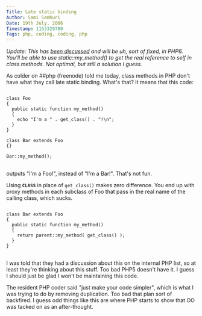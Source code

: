 ```yaml
---
Title: Late static binding
Author: Sami Samhuri
Date: 19th July, 2006
Timestamp: 1153329780
Tags: php, coding, coding, php
---
```


*Update: This has <a href="http://www.php.net/~derick/meeting-notes.html#late-static-binding-using-this-without-or-perhaps-with-a-different-name">been discussed</a> and will be uh, sort of fixed, in PHP6. You'll be able to use static::my_method() to get the real reference to self in class methods. Not optimal, but still a solution I guess.*

As colder on ##php (freenode) told me today, class methods in PHP don't have what they call late static binding. What's that? It means that this code:

<pre>
<code>
class Foo
{
  public static function my_method()
  {
    echo "I'm a " . get_class() . "!\n";
  }
}

class Bar extends Foo
{}

Bar::my_method();
</code>
</pre>

outputs "I'm a Foo!", instead of "I'm a Bar!". That's not fun.

Using <code>__CLASS__</code> in place of <code>get_class()</code> makes zero difference. You end up with proxy methods in each subclass of Foo that pass in the real name of the calling class, which sucks.

<pre>
<code>
class Bar extends Foo
{
  public static function my_method()
  {
    return parent::my_method( get_class() );
  }
}
</code>
</pre>

I was told that they had a discussion about this on the internal PHP list, so at least they're thinking about this stuff. Too bad PHP5 doesn't have it. I guess I should just be glad I won't be maintaining this code.

The resident PHP coder said "just make your code simpler", which is what I was trying to do by removing duplication. Too bad that plan sort of backfired. I guess odd things like this are where PHP starts to show that OO was tacked on as an after-thought.

